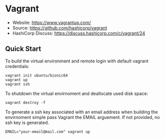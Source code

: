 # Vagrant
* Website: https://www.vagrantup.com/
* Source: https://github.com/hashicorp/vagrant
* HashiCorp Discuss: https://discuss.hashicorp.com/c/vagrant/24

## Quick Start
To build the virtual environment and remote login with default vagrant credentials:
```
vagrant init ubuntu/bionic64
vagrant up
vagrant ssh
````
To shutdown the virtual envirnoment and deallocate used disk space:
```
vagrant destroy -f
```

To generate a ssh key associated with an email address when building the envirnoment simple pass Vagrant the EMAIL arguement. If not provided, no ssh key is generated. 
```
EMAIL="your-email@mail.com" vagrant up
```
